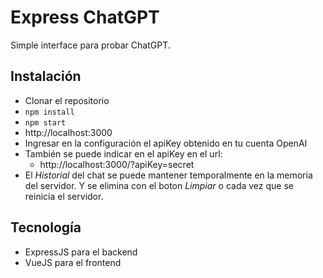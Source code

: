 # Express ChatGPT

Simple interface para probar ChatGPT.

## Instalación

- Clonar el repositorio
- `npm install`
- `npm start`
- http://localhost:3000
- Ingresar en la configuración el apiKey obtenido en tu cuenta OpenAI
- También se puede indicar en el apiKey en el url:
    - http://localhost:3000/?apiKey=secret
- El _Historial_ del chat se puede mantener temporalmente en la memoria del servidor. Y se elimina con el boton _Limpiar_ o cada vez que se reinicia el servidor.

## Tecnología

- ExpressJS para el backend
- VueJS para el frontend